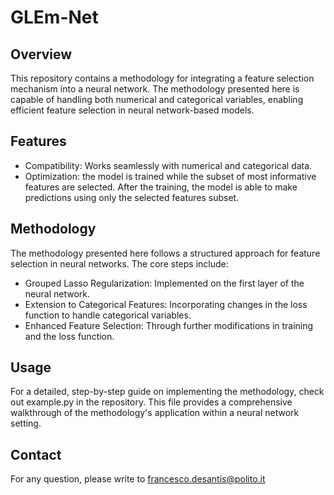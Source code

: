 # GLEm-Net

## Overview
This repository contains a methodology for integrating a feature selection mechanism into a neural network. The methodology presented here is capable of handling both numerical and categorical variables, enabling efficient feature selection in neural network-based models.

## Features
- Compatibility: Works seamlessly with numerical and categorical data.
- Optimization: the model is trained while the subset of most informative features are selected. After the training, the model is able to make predictions using only the selected features subset.

## Methodology
The methodology presented here follows a structured approach for feature selection in neural networks. The core steps include:
- Grouped Lasso Regularization: Implemented on the first layer of the neural network.
- Extension to Categorical Features: Incorporating changes in the loss function to handle categorical variables.
- Enhanced Feature Selection: Through further modifications in training and the loss function.

## Usage
For a detailed, step-by-step guide on implementing the methodology, check out example.py in the repository. This file provides a comprehensive walkthrough of the methodology's application within a neural network setting.

## Contact
For any question, please write to francesco.desantis@polito.it
